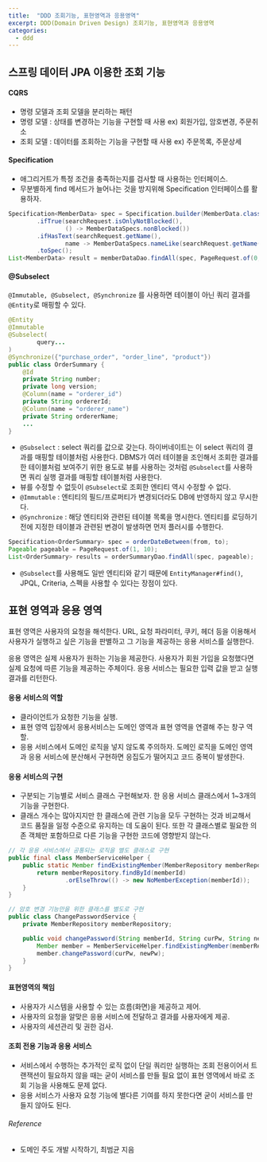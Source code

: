 ```yaml
---
title:  "DDD 조회기능, 표현영역과 응용영역"
excerpt: DDD(Domain Driven Design) 조회기능, 표현영역과 응용영역
categories:
  - ddd
---
```


## 스프링 데이터 JPA 이용한 조회 기능

#### CQRS
- 명령 모델과 조회 모델을 분리하는 패턴
- 명령 모델 : 상태를 변경하는 기능을 구현할 때 사용 ex) 회원가입, 암호변경, 주문취소
- 조회 모델 : 데이터를 조회하는 기능을 구현할 때 사용 ex) 주문목록, 주문상세

#### Specification
- 애그리거트가 특정 조건을 충족하는지를 검사할 때 사용하는 인터페이스.
- 무분별하게 find 메서드가 늘어나는 것을 방지위해 Specification 인터페이스를 활용하자.

  
```java
Specification<MemberData> spec = Specification.builder(MemberData.class)
        .ifTrue(searchRequest.isOnlyNotBlocked(),
                () -> MemberDataSpecs.nonBlocked())
        .ifHasText(searchRequest.getName(),
                name -> MemberDataSpecs.nameLike(searchRequest.getName()))
        .toSpec();
List<MemberData> result = memberDataDao.findAll(spec, PageRequest.of(0, 5));

```  

#### @Subselect
`@Immutable, @Subselect, @Synchronize` 를 사용하면 테이블이 아닌 쿼리 결과를 `@Entity`로 매핑할 수 있다.
  
```java
@Entity
@Immutable
@Subselect(
        query...
)
@Synchronize({"purchase_order", "order_line", "product"})
public class OrderSummary {
    @Id
    private String number;
    private long version;
    @Column(name = "orderer_id")
    private String ordererId;
    @Column(name = "orderer_name")
    private String ordererName;
    ...
}
```  

- `@Subselect` : select 쿼리를 값으로 갖는다. 하이버네이트는 이 select 쿼리의 결과를 매핑할 테이블처럼 사용한다. DBMS가 여러 테이블을 조인해서 조회한 결과를 한 테이블처럼 보여주기 위한 용도로 뷰를 사용하는 것처럼 `@Subselect`를 사용하면 쿼리 실행 결과를 매핑할 테이블처럼 사용한다.
- 뷰를 수정할 수 없듯이 `@Subselect`로 조회한 엔티티 역시 수정할 수 없다.
- `@Immutable` : 엔티티의 필드/프로퍼티가 변경되더라도 DB에 반영하지 않고 무시한다.
- `@Synchronize` : 해당 엔티티와 관련된 테이블 목록을 명시한다. 엔티티를 로딩하기 전에 지정한 테이블과 관련된 변경이 발생하면 먼저 플러시를 수행한다.

  
```java
Specification<OrderSummary> spec = orderDateBetween(from, to);
Pageable pageable = PageRequest.of(1, 10);
List<OrderSummary> results = orderSummaryDao.findAll(spec, pageable);
```  

- `@Subselect`를 사용해도 일반 엔티티와 같기 때문에 `EntityManager#find()`, JPQL, Criteria, 스펙을 사용할 수 있다는 장점이 있다.

## 표현 영역과 응용 영역

표현 영역은 사용자의 요청을 해석한다. URL, 요청 파라미터, 쿠키, 헤더 등을 이용해서 사용자가 실행하고 싶은 기능을 판별하고 그 기능을 제공하는 응용 서비스를 실행한다.

응용 영역은 실제 사용자가 원하는 기능을 제공한다. 사용자가 회원 가입을 요청했다면 실제 요청에 따른 기능을 제공하는 주체이다. 응용 서비스는 필요한 입력 값을 받고 실행 결과를 리턴한다.

#### 응용 서비스의 역할
- 클라이언트가 요청한 기능을 실행.
- 표현 영역 입장에서 응용서비스는 도메인 영역과 표현 영역을 연결해 주는 창구 역할.
- 응용 서비스에서 도메인 로직을 넣지 않도록 주의하자. 도메인 로직을 도메인 영역과 응용 서비스에 분산해서 구현하면 응집도가 떨어지고 코드 중복이 발생한다.

#### 응용 서비스의 구현
- 구분되는 기능별로 서비스 클래스 구현해보자. 한 응용 서비스 클래스에서 1~3개의 기능을 구현한다.
- 클래스 개수는 많아지지만 한 클래스에 관련 기능을 모두 구현하는 것과 비교해서 코드 품질을 일정 수준으로 유지하는 데 도움이 된다. 또한 각 클래스별로 필요한 의존 객체만 포함하므로 다른 기능을 구현한 코드에 영향받지 않는다.

  
```java
// 각 응용 서비스에서 공통되는 로직을 별도 클래스로 구현
public final class MemberServiceHelper {
    public static Member findExistingMember(MemberRepository memberRepository, String memberId) {
        return memberRepository.findById(memberId)
                .orElseThrow(() -> new NoMemberException(memberId));
    }
}

// 암호 변경 기능만을 위한 클래스를 별도로 구현
public class ChangePasswordService {
    private MemberRepository memberRepository;

    public void changePassword(String memberId, String curPw, String newPw) {
        Member member = MemberServiceHelper.findExistingMember(memberRepository, memberId);
        member.changePassword(curPw, newPw);
    }
}
```  

#### 표현영역의 책임
- 사용자가 시스템을 사용할 수 있는 흐름(화면)을 제공하고 제어.
- 사용자의 요청을 알맞은 응용 서비스에 전달하고 결과를 사용자에게 제공.
- 사용자의 세션관리 및 권한 검사.

#### 조회 전용 기능과 응용 서비스
- 서비스에서 수행하는 추가적인 로직 없이 단일 쿼리만 실행하는 조회 전용이어서 트랜잭션이 필요하지 않을 때는 굳이 서비스를 만들 필요 없이 표현 영역에서 바로 조회 기능을 사용해도 문제 없다.
- 응용 서비스가 사용자 요청 기능에 별다른 기여를 하지 못한다면 굳이 서비스를 만들지 않아도 된다.


###### Reference
- 도메인 주도 개발 시작하기, 최범균 지음
